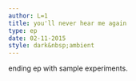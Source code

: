 ```yaml
---
author: L=1
title: you'll never hear me again
type: ep
date: 02-11-2015
style: dark&nbsp;ambient
---
```


ending ep with sample experiments.
